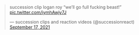 <blockquote class="twitter-tweet" data-media-max-width="560"><p lang="en" dir="ltr">succession clip logan roy “we’ll go full fucking beast!” <a href="https://t.co/iymhAwjy7J">pic.twitter.com/iymhAwjy7J</a></p>&mdash; succession clips and reaction videos (@successionreact) <a href="https://twitter.com/successionreact/status/1438888685496320003?ref_src=twsrc%5Etfw">September 17, 2021</a></blockquote> <script async src="https://platform.twitter.com/widgets.js" charset="utf-8"></script>
